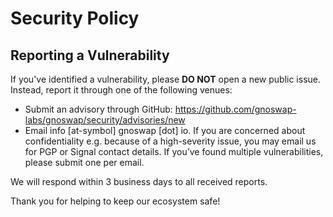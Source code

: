 # Security Policy

## Reporting a Vulnerability
If you've identified a vulnerability, please **DO NOT** open a new public issue. Instead, report it through one of the following venues:

* Submit an advisory through GitHub: https://github.com/gnoswap-labs/gnoswap/security/advisories/new
* Email info [at-symbol] gnoswap [dot] io. If you are concerned about confidentiality e.g. because of a high-severity issue, you may email us for PGP or Signal contact details. If you’ve found multiple vulnerabilities, please submit one per email.

We will respond within 3 business days to all received reports.

Thank you for helping to keep our ecosystem safe!